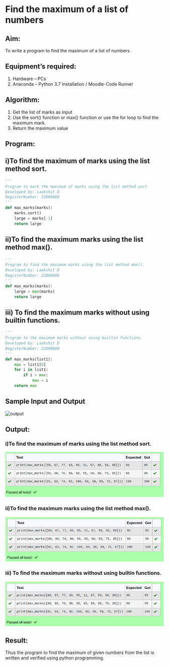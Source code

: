 # Find the maximum of a list of numbers
## Aim:
To write a program to find the maximum of a list of numbers.
## Equipment’s required:
1.	Hardware – PCs
2.	Anaconda – Python 3.7 Installation / Moodle-Code Runner
## Algorithm:
1.	Get the list of marks as input
2.	Use the sort() function or max() function or use the for loop to find the maximum mark.
3.	Return the maximum value
## Program:

## i)To find the maximum of marks using the list method sort.
```Python
''' 
Program to mark the maximum of marks using the list method sort
Developed by: Laakshit D
RegisterNumber: 22000680
'''
def max_marks(marks):
    marks.sort()
    large = marks[-1]
    return large
```

## ii)To find the maximum marks using the list method max().
```Python
''' 
Program to find the maximum marks using the list method max().
Developed by: Laakshit D
RegisterNumber: 22000680
'''
def max_marks(marks):
    large = max(marks)
    return large
```

## iii) To find the maximum marks without using builtin functions.
```Python
''' 
Program to the maximum marks without using builtin functions.
Developed by: Laakshit D
RegisterNumber: 22000680
'''
def max_marks(list1):
    max = list1[0]
    for i in list1:
        if i > max:
            max = i
    return max
```
## Sample Input and Output
![output](./img/max_marks1.jpg)
## Output:
### i)To find the maximum of marks using the list method sort.
![output](/Screenshot%20from%202023-01-24%2008-43-30.png)
### ii)To find the maximum marks using the list method max().
![output](/Screenshot%20from%202023-01-24%2008-43-42.png)
### iii) To find the maximum marks without using builtin functions.
![output](/Screenshot%20from%202023-01-24%2008-44-09.png)
## Result:
Thus the program to find the maximum of given numbers from the list is written and verified using python programming.